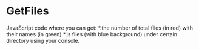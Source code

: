 # GetFiles

JavaScript code where you can get:
  *.the number of total files (in red) with their names (in green)
  *.js files (with blue background)
under certain directory using your console. 
